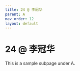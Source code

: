 ```yaml
---
title: 24 @ 李冠华
parent: A
nav_order: 12
layout: default
---
```


# 24 @ 李冠华

This is a sample subpage under A.